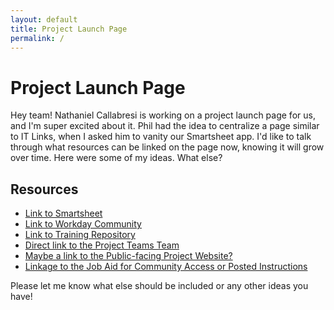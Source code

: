 ```yaml
---
layout: default
title: Project Launch Page
permalink: /
---
```


# Project Launch Page

Hey team! Nathaniel Callabresi is working on a project launch page for us, and I'm super excited about it. Phil had the idea to centralize a page similar to IT Links, when I asked him to vanity our Smartsheet app. I'd like to talk through what resources can be linked on the page now, knowing it will grow over time. Here were some of my ideas. What else?

## Resources

- [Link to Smartsheet](https://www.wm.edu)
- [Link to Workday Community](https://www.wm.edu)
- [Link to Training Repository](https://www.wm.edu)
- [Direct link to the Project Teams Team](https://www.wm.edu)
- [Maybe a link to the Public-facing Project Website?](https://www.wm.edu)
- [Linkage to the Job Aid for Community Access or Posted Instructions](https://www.wm.edu)

Please let me know what else should be included or any other ideas you have!
